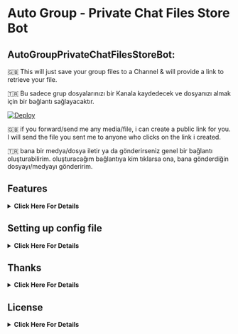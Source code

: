 # Auto Group - Private Chat Files Store Bot

## AutoGroupPrivateChatFilesStoreBot:

🇬🇧 This will just save your group files to a Channel & will provide a link to retrieve your file.

🇹🇷 Bu sadece grup dosyalarınızı bir Kanala kaydedecek ve dosyanızı almak için bir bağlantı sağlayacaktır.

[![Deploy](https://www.herokucdn.com/deploy/button.svg)](https://heroku.com/deploy?template=https://github.com/HuzunluArtemis/AutoGroupPrivateChatFilesStoreBot)

🇬🇧 if you forward/send me any media/file, i can create a public link for you.
I will send the file you sent me to anyone who clicks on the link i created.

🇹🇷 bana bir medya/dosya iletir ya da gönderirseniz genel bir bağlantı oluşturabilirim.
oluşturacağım bağlantıya kim tıklarsa ona, bana gönderdiğin dosyayı/medyayı gönderirim.

## Features
<details>
    <summary><b>Click Here For Details</b></summary><br>

- Saving document, video and audio only.
- Save Permanently your Group Files
- Save Permanently your Private Files
- Auto delete or not delete saved files
- Ability for saving anonymously to db
- Ability for sending files anonymously to user
- Forcing to Join Channel
- Set custom minimum size for files
- Set custom Blocked extensions
- Set custom url-prefix
- Custom auto-delete time
- Delete saved-info message with custom time
- Custom auto-kick banned user time
- Custom start message
- Compatible with PublicLeech-like leechers (edit as video)
- Compatible with TorToolkit-like leechers (send new video)

</details>

## Setting up config file
<details>
    <summary><b>Click Here For Details</b></summary><br>
  
- `BOT_TOKEN`: Telegram Bot Token. Example: `3asd2a2sd32:As56das65d2as:ASd2a6s3d26as`
- `APP_ID`: Telegram App ID. Example: `32523453`
- `API_HASH`: Telegram Api Hash. Example: `asdasdas6d265asd26asd6as1das`
- `STRING_SESSION`: Telegram session string. Example: `3asd2a2sd32:As56das65d2as:ASd2a6s3d26as`
- `DB_CHANNEL_ID`: Files storing channel id. Example: `-10062626626` or `@HuzunluArtemis`
- `FORCE_SUB_CHANNEL`: Force subscribing channel. Example: `-10062626626` or `@HuzunluArtemis`
- `MONGODB_URI`: MongoDB database url. Set ip from everywhere. Example: `mongodb+srv://s:s@xcv.mongodb.net/g?df=true&w=hg`
- `BLOCKED_EXTENSIONS`: This extensions not will be stored. Example: `rar 7z png`
- `BOT_USERNAME`: Your bot's username. without @. Example: `SaverBot`
- `MIN_FILE_SIZE`: For example, if it is 20, files smaller than 20 mb will not be stored. Default is `0`
- `SEND_AS_COPY`: Send as copy to user. Will help for copyright shits. Default: `True`
- `SAVE_AS_COPY`: Save as copy to db. Will help for copyright shits. Default: `True`
- `CONTACT_ADRESS`: Your contacting adress. Example: `@Contactgroup` or `@Contactbot`
- `URL_PREFIX`: URL's prefix. For example for `HA`: your link will be: `t.me/abbot?start=HA_6266`
- `AUTO_DELETE`: Auto-deleting enabled or disabled. Default: `True`
- `AUTO_DELETE_TIME`: Auto-deleting seconds for saved files. Example: `10`
- `AUTO_KICK_TIME`: Auto-kick seconds for banned users. Example: `10`
- `ACCEPT_FROM_PRIVATE`: Accepting backup from bot's private. Example: `False`
- `START_MESSAGE`: Set custom start message. Example: `Bot is running and up.`
- `DELETE_SENT_MESSAGE`: Delete bot's "saved-info" messages. Example: `True` Default is `False`
- `DELETE_SENT_MESSAGE_TIME`: Set custom seconds for delete "saved-info" messages. Default is `10`
</details>

## Thanks
<details>
    <summary><b>Click Here For Details</b></summary>
    <br>
Thanks to original developer: <a href="https://github.com/AbirHasan2005/Save-Group">AbirHasan2005/Save-Group</a> 
</details>


## License
<details>
    <summary><b>Click Here For Details</b></summary>
  <br>
  <a href="https://www.gnu.org/licenses/gpl-3.0.en.html">
  <img src="https://www.gnu.org/graphics/gplv3-127x51.png" alt="GNU GPLv3 Image">
</a>
<br><br>
AutoGroupPrivateChatFilesStoreBot is Free Software: You can use, study share and improve it at your
will. Specifically you can redistribute and/or modify it under the terms of the 
  <a href="https://www.gnu.org/licenses/gpl.html">GNU General Public License</a> 
  as published by the Free Software Foundation, either version 3 of the License, 
  or (at your option) any later version.
</details>
